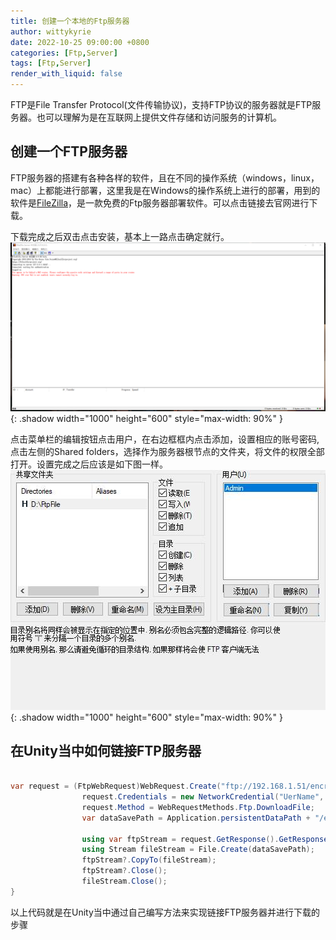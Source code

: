 ```yaml
---
title: 创建一个本地的Ftp服务器
author: wittykyrie
date: 2022-10-25 09:00:00 +0800
categories: [Ftp,Server]
tags: [Ftp,Server]
render_with_liquid: false
---
```


FTP是File Transfer Protocol(文件传输协议)，支持FTP协议的服务器就是FTP服务器。也可以理解为是在互联网上提供文件存储和访问服务的计算机。

## 创建一个FTP服务器

FTP服务器的搭建有各种各样的软件，且在不同的操作系统（windows，linux，mac）上都能进行部署，这里我是在Windows的操作系统上进行的部署，用到的软件是[FileZilla](https://www.filezilla.cn/)，是一款免费的Ftp服务器部署软件。可以点击链接去官网进行下载。

下载完成之后双击点击安装，基本上一路点击确定就行。
![FilleZilla服务器界面](/assets/2022-10-25-Assets/ftpServer.jpg){: .shadow width="1000" height="600" style="max-width: 90%" }

点击菜单栏的编辑按钮点击用户，在右边框框内点击添加，设置相应的账号密码,点击左侧的Shared folders，选择作为服务器根节点的文件夹，将文件的权限全部打开。设置完成之后应该是如下图一样。
![](/assets/2022-10-25-Assets/1.jpg){: .shadow width="1000" height="600" style="max-width: 90%" }

## 在Unity当中如何链接FTP服务器

```c#

var request = (FtpWebRequest)WebRequest.Create("ftp://192.168.1.51/encrypted_lua.zip");//向网站发送命令
                request.Credentials = new NetworkCredential("UerName", "xxxxxx");//输入上述步骤对应的用户名以及密码
                request.Method = WebRequestMethods.Ftp.DownloadFile;
                var dataSavePath = Application.persistentDataPath + "/encrypted_lua.zip";//输入下载下来的数据所储存的位置

                using var ftpStream = request.GetResponse().GetResponseStream();
                using Stream fileStream = File.Create(dataSavePath);
                ftpStream?.CopyTo(fileStream);
                ftpStream?.Close();
                fileStream.Close();
}
```

以上代码就是在Unity当中通过自己编写方法来实现链接FTP服务器并进行下载的步骤